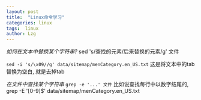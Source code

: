 ```yaml
---
layout: post
title:  "Linux命令学习"
categories: linux
tags:  linux
author: Lzg
---
```


*如何在文本中替换某个字符串?*
sed 's/查找的元素/后来替换的元素/g' 文件

`sed -i 's/\x09//g' data/sitemap/menCategory.en_US.txt`
这是将文本中的tab替换为空白, 就是去掉tab


*在文件中查找某个字符串*
 `grep -e '...' 文件`
 比如说查找每行中以数字结尾的, grep -E '[0-9]$' data/sitemap/menCategory.en_US.txt
